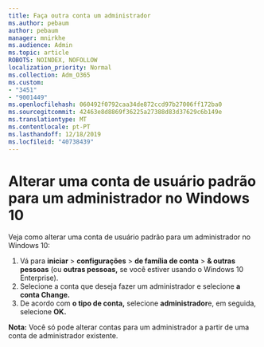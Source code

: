 ```yaml
---
title: Faça outra conta um administrador
ms.author: pebaum
author: pebaum
manager: mnirkhe
ms.audience: Admin
ms.topic: article
ROBOTS: NOINDEX, NOFOLLOW
localization_priority: Normal
ms.collection: Adm_O365
ms.custom:
- "3451"
- "9001449"
ms.openlocfilehash: 060492f0792caa34de872ccd97b27006ff172ba0
ms.sourcegitcommit: 42463e8d8869f36225a27388d83d37629c6b149e
ms.translationtype: MT
ms.contentlocale: pt-PT
ms.lasthandoff: 12/18/2019
ms.locfileid: "40738439"
---
```

# <a name="change-a-standard-user-account-to-an-administrator-in-windows-10"></a>Alterar uma conta de usuário padrão para um administrador no Windows 10

Veja como alterar uma conta de usuário padrão para um administrador no Windows 10:

1. Vá para **iniciar** > **configurações** > **de família de conta** > **& outras pessoas** (ou **outras pessoas,** se você estiver usando o Windows 10 Enterprise).
2. Selecione a conta que deseja fazer um administrador e selecione **a conta Change.**
3. De acordo com **o tipo de conta,** selecione **administrador**e, em seguida, selecione **OK.**

**Nota:** Você só pode alterar contas para um administrador a partir de uma conta de administrador existente.